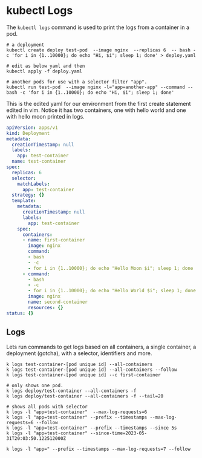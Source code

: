# kubectl Logs

The `kubectl logs` command is used to print the logs from a container in a pod. 

```shell
# a deployment 
kubectl create deploy test-pod  --image nginx  --replicas 6  -- bash -c 'for i in {1..10000}; do echo "Hi, $i"; sleep 1; done' > deploy.yaml

# edit as below yaml and then 
kubectl apply -f deploy.yaml

# another pods for use with a selector filter "app". 
kubectl run test-pod  --image nginx -l="app=another-app" --command -- bash -c 'for i in {1..10000}; do echo "Hi, $i"; sleep 1; done'
```

This is the edited yaml for our environment from the first create statement edited in vim.  Notice it has two containers, one with hello world and one with hello moon printed in logs.

``` yaml
apiVersion: apps/v1
kind: Deployment
metadata:
  creationTimestamp: null
  labels:
    app: test-container
  name: test-container
spec:
  replicas: 6
  selector:
    matchLabels:
      app: test-container
  strategy: {}
  template:
    metadata:
      creationTimestamp: null
      labels:
        app: test-container
    spec:
      containers:
      - name: first-container
        image: nginx
        command:
        - bash
        - -c
        - for i in {1..10000}; do echo "Hello Moon $i"; sleep 1; done
      - command:
        - bash
        - -c
        - for i in {1..10000}; do echo "Hello World $i"; sleep 1; done
        image: nginx
        name: second-container
        resources: {}
status: {}
```

## Logs 
Lets run commands to get logs based on all containers, a single container, a deployment (gotcha), with a selector, identifiers and more.

``` shell
k logs test-container-[pod unique id] --all-containers
k logs test-container-[pod unique id] --all-containers --follow
k logs test-container-[pod unique id] --c first-container

# only shows one pod.
k logs deploy/test-container --all-containers -f 
k logs deploy/test-container --all-containers -f --tail=20 

# shows all pods with selector
k logs -l "app=test-container"  --max-log-requests=6
k logs -l "app=test-container" --prefix --timestamps --max-log-requests=6 --follow 
k logs -l "app=test-container" --prefix --timestamps --since 5s
k logs -l "app=test-container" --since-time=2023-05-31T20:03:50.122512000Z 

k logs -l "app=" --prefix --timestamps --max-log-requests=7 --follow 
```
